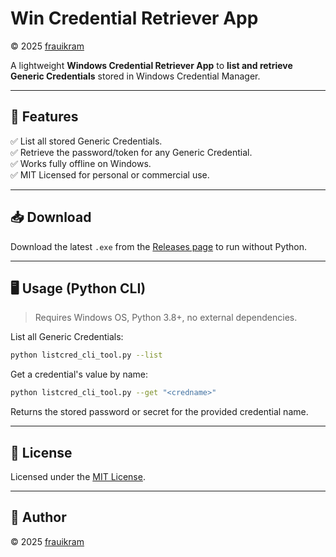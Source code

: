 # Win Credential Retriever App

© 2025 [frauikram](https://github.com/frauikram)

A lightweight **Windows Credential Retriever App** to **list and retrieve Generic Credentials** stored in Windows Credential Manager.

---

## 🚀 Features

✅ List all stored Generic Credentials.  
✅ Retrieve the password/token for any Generic Credential.  
✅ Works fully offline on Windows.  
✅ MIT Licensed for personal or commercial use.

---

## 📥 Download

Download the latest `.exe` from the [Releases page](https://github.com/frauikram/win-cred-retriever-app/releases) to run without Python.

---

## 🖥️ Usage (Python CLI)

> Requires Windows OS, Python 3.8+, no external dependencies.

List all Generic Credentials:

```bash
python listcred_cli_tool.py --list
```

Get a credential's value by name:

```bash
python listcred_cli_tool.py --get "<credname>"
```

Returns the stored password or secret for the provided credential name.

---

## 🪪 License

Licensed under the [MIT License](LICENSE).

---

## 👤 Author

© 2025 [frauikram](https://github.com/frauikram)
